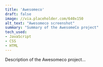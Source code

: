```yaml
---
title: 'Awesomeco'
draft: false
image: //via.placeholder.com/640x150
alt_text: "Awesomeco screenshot" 
summary: "Summary of the AwesomeCo project"
tech_used: 
- JavaScript
- CSS
- HTML
---
```


Description of the Awesomeco project...
